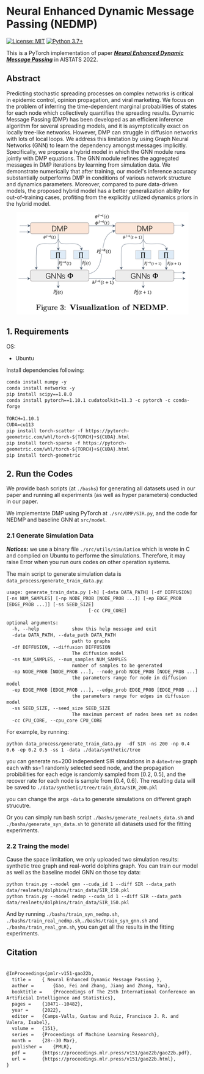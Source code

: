 # Neural Enhanced Dynamic Message Passing (NEDMP)
[![License: MIT](https://img.shields.io/badge/License-MIT-yellow.svg)](https://github.com/a-norcliffe/sonode/blob/master/LICENSE) [![Python 3.7+](https://img.shields.io/badge/python-3.7+-blue.svg)](https://www.python.org/downloads/release/python-370/)

This is a PyTorch implementation of paper ***[Neural Enhanced Dynamic Message Passing](https://proceedings.mlr.press/v151/gao22b.html)*** in AISTATS 2022.

## Abstract
Predicting stochastic spreading processes on complex networks is critical in epidemic control, opinion propagation, and viral marketing. We focus on the problem of inferring the time-dependent marginal probabilities of states for each node which collectively quantifies the spreading results. Dynamic Message Passing (DMP) has been developed as an efficient inference algorithm for several spreading models, and it is asymptotically exact on locally tree-like networks. However, DMP can struggle in diffusion networks with lots of local loops. We address this limitation by using Graph Neural Networks (GNN) to learn the dependency amongst messages implicitly. Specifically, we propose a hybrid model in which the GNN module runs jointly with DMP equations. The GNN module refines the aggregated messages in DMP iterations by learning from simulation data. We demonstrate numerically that after training, our model's inference accuracy substantially outperforms DMP in conditions of various network structure and dynamics parameters. Moreover, compared to pure data-driven models, the proposed hybrid model has a better generalization ability for out-of-training cases, profiting from the explicitly utilized dynamics priors in the hybrid model.
<p align="center">
  <img src="./NEDMP_vis.png" width="450" title="hover text">
</p>

## 1. Requirements
OS:
- Ubuntu

Install dependencies following:

```
conda install numpy -y
conda install networkx -y
pip install scipy==1.8.0
conda install pytorch==1.10.1 cudatoolkit=11.3 -c pytorch -c conda-forge

TORCH=1.10.1
CUDA=cu113
pip install torch-scatter -f https://pytorch-geometric.com/whl/torch-${TORCH}+${CUDA}.html
pip install torch-sparse -f https://pytorch-geometric.com/whl/torch-${TORCH}+${CUDA}.html
pip install torch-geometric
```

## 2. Run the Codes
We provide bash scripts (at `./bashs`) for generating all datasets used in our paper and running all experiments (as well as hyper parameters) conducted in our paper.

We implementate DMP using PyTorch at `./src/DMP/SIR.py`, and the code for NEDMP and baseline GNN at `src/model`.

### 2.1 Generate Simulation Data
***Notices:*** we use a binary file `./src/utils/simulation` which is wrote in C and complied on Ubuntu to performe the simulations. Therefore, it may raise Error when you run ours codes on other operation systems.

The main script to generate simulation data is `data_process/generate_train_data.py`:
```
usage: generate_train_data.py [-h] [-data DATA_PATH] [-df DIFFUSION] [-ns NUM_SAMPLES] [-np NODE_PROB [NODE_PROB ...]] [-ep EDGE_PROB [EDGE_PROB ...]] [-ss SEED_SIZE]
                              [-cc CPU_CORE]

optional arguments:
  -h, --help            show this help message and exit
  -data DATA_PATH, --data_path DATA_PATH
                        path to graphs
  -df DIFFUSION, --diffusion DIFFUSION
                        The diffusion model
  -ns NUM_SAMPLES, --num_samples NUM_SAMPLES
                        number of samples to be generated
  -np NODE_PROB [NODE_PROB ...], --node_prob NODE_PROB [NODE_PROB ...]
                        the parameters range for node in diffusion model
  -ep EDGE_PROB [EDGE_PROB ...], --edge_prob EDGE_PROB [EDGE_PROB ...]
                        the parameters range for edges in diffusion model
  -ss SEED_SIZE, --seed_size SEED_SIZE
                        The maximum percent of nodes been set as nodes
  -cc CPU_CORE, --cpu_core CPU_CORE
```
For example, by running:
```
python data_process/generate_train_data.py  -df SIR -ns 200 -np 0.4 0.6 -ep 0.2 0.5 -ss 1 -data ./data/synthetic/tree
```
you can generate ns=200 independent SIR simulations in a `date=tree` graph each with ss=1 randomly selected seed node,  and the propagation probibilities for each edge is randomly sampled from [0.2, 0.5], and the recover rate for each node is sample from [0.4, 0.6]. The resulting data will be saved to `./data/synthetic/tree/train_data/SIR_200.pkl`

you can change the args `-data` to generate simulations on different graph strucutre.

Or you can simply run bash script `./bashs/generate_realnets_data.sh` and `./bashs/generate_syn_data.sh` to generate all datasets used for the fitting experiments.

### 2.2 Traing the model
Cause the space limitation, we only uploaded two simulation results: synthetic tree graph and real-world dolphins graph. You can train our model as well as the baseline model GNN on those toy data:
```
python train.py --model gnn --cuda_id 1 --diff SIR --data_path data/realnets/dolphins/train_data/SIR_150.pkl
python train.py --model nedmp --cuda_id 1 --diff SIR --data_path data/realnets/dolphins/train_data/SIR_150.pkl
```
And by running `./bashs/train_syn_nedmp.sh`, `./bashs/train_real_nedmp.sh`,`./bashs/train_syn_gnn.sh` and `./bashs/train_real_gnn.sh`, you can get all the results in the fitting experiments.
## Citation
```

@InProceedings{pmlr-v151-gao22b,
  title = 	 { Neural Enhanced Dynamic Message Passing },
  author =       {Gao, Fei and Zhang, Jiang and Zhang, Yan},
  booktitle = 	 {Proceedings of The 25th International Conference on Artificial Intelligence and Statistics},
  pages = 	 {10471--10482},
  year = 	 {2022},
  editor = 	 {Camps-Valls, Gustau and Ruiz, Francisco J. R. and Valera, Isabel},
  volume = 	 {151},
  series = 	 {Proceedings of Machine Learning Research},
  month = 	 {28--30 Mar},
  publisher =    {PMLR},
  pdf = 	 {https://proceedings.mlr.press/v151/gao22b/gao22b.pdf},
  url = 	 {https://proceedings.mlr.press/v151/gao22b.html},
}

```

